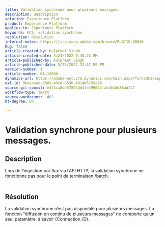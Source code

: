 ```yaml
---
title: Validation synchrone pour plusieurs messages.
description: Description
solution: Experience Platform
product: Experience Platform
applies-to: Experience Platform
keywords: KCS, validation synchrone
resolution: Resolution
internal-notes: https://jira.corp.adobe.com/browse/PLATIR-20830
bug: false
article-created-by: Kulpreet Singh
article-created-date: 5/24/2022 9:45:21 PM
article-published-by: Kulpreet Singh
article-published-date: 5/25/2022 12:57:59 PM
version-number: 1
article-number: KA-19680
dynamics-url: https://adobe-ent.crm.dynamics.com/main.aspx?forceUCI=1&pagetype=entityrecord&etn=knowledgearticle&id=efcbcfcc-aadb-ec11-a7b6-0022480b01c5
exl-id: 9beeaaee-23d1-49c8-8530-4314b6792a26
source-git-commit: e8f4ca2dd578944d4fe399074fab461de88ad247
workflow-type: tm+mt
source-wordcount: '49'
ht-degree: 6%

---
```


# Validation synchrone pour plusieurs messages.

## Description

Lors de l’ingestion par flux via l’API HTTP, la validation synchrone ne fonctionne pas pour le point de terminaison /batch.
<br> 

## Résolution


La validation synchrone n’est pas disponible pour plusieurs messages.
La fonction &quot;diffusion en continu de plusieurs messages&quot; ne comporte qu’un seul paramètre, à savoir {Connection_ID}.
